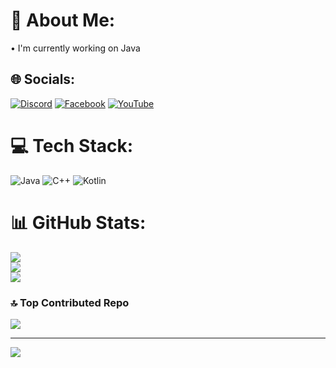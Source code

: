 # 💫 About Me:
• I'm currently working on Java


## 🌐 Socials:
[![Discord](https://img.shields.io/badge/Discord-%237289DA.svg?logo=discord&logoColor=white)](https://discord.gg/605336588758679553) 
[![Facebook](https://img.shields.io/badge/Facebook-%231877F2.svg?logo=Facebook&logoColor=white)](https://www.facebook.com/KuroHerre/)
[![YouTube](https://img.shields.io/badge/YouTube-%23FF0000.svg?logo=YouTube&logoColor=white)](https://youtube.com/@https://www.youtube.com/channel/UCyUUWRj12ezEaTY18gix24Q) 

# 💻 Tech Stack:
![Java](https://img.shields.io/badge/java-%23ED8B00.svg?style=for-the-badge&logo=openjdk&logoColor=white) ![C++](https://img.shields.io/badge/c++-%2300599C.svg?style=for-the-badge&logo=c%2B%2B&logoColor=white) ![Kotlin](https://img.shields.io/badge/kotlin-%237F52FF.svg?style=for-the-badge&logo=kotlin&logoColor=white)
# 📊 GitHub Stats:
![](https://github-readme-stats.vercel.app/api?username=KuroHere&theme=shades-of-purple&hide_border=false&include_all_commits=false&count_private=false)<br/>
![](https://github-readme-streak-stats.herokuapp.com/?user=KuroHere&theme=shades-of-purple&hide_border=false)<br/>
![](https://github-readme-stats.vercel.app/api/top-langs/?username=KuroHere&theme=shades-of-purple&hide_border=false&include_all_commits=false&count_private=false&layout=compact)

### 🔝 Top Contributed Repo
![](https://github-contributor-stats.vercel.app/api?username=KuroHere&limit=5&theme=dark&combine_all_yearly_contributions=true)

---
[![](https://visitcount.itsvg.in/api?id=KuroHere&icon=0&color=0)](https://visitcount.itsvg.in)

<!-- Proudly created with GPRM ( https://gprm.itsvg.in ) -->
